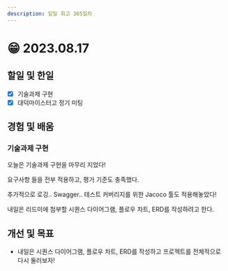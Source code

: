 ```yaml
---
description: 일일 회고 365일차
---
```


# 😁 2023.08.17

## 할일 및 한일&#x20;

* [x] 기술과제 구현&#x20;
* [x] 대덕마이스터고 정기 미팅&#x20;

## 경험 및 배움&#x20;

### 기술과제 구현&#x20;

오늘은 기술과제 구현을 마무리 지었다!

요구사항 들을 전부 적용하고, 평가 기준도 충족했다.

추가적으로 로깅.. Swagger.. 테스트 커버리지를 위한 Jacoco 툴도 적용해놓았다!

내일은 리드미에 첨부할 시퀀스 다이어그램, 플로우 차트, ERD를 작성하려고 한다.

## 개선 및 목표&#x20;

* 내일은 시퀀스 다이어그램, 플로우 차트, ERD를 작성하고 프로젝트를 전체적으로 다시 둘러보자!&#x20;
